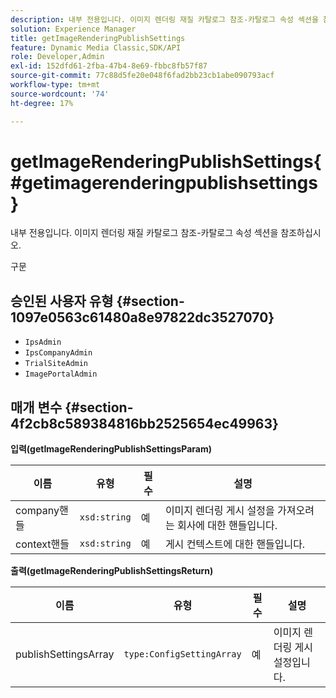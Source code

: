 ```yaml
---
description: 내부 전용입니다. 이미지 렌더링 재질 카탈로그 참조-카탈로그 속성 섹션을 참조하십시오.
solution: Experience Manager
title: getImageRenderingPublishSettings
feature: Dynamic Media Classic,SDK/API
role: Developer,Admin
exl-id: 152dfd61-2fba-47b4-8e69-fbbc8fb57f87
source-git-commit: 77c88d5fe20e048f6fad2bb23cb1abe090793acf
workflow-type: tm+mt
source-wordcount: '74'
ht-degree: 17%

---
```


# getImageRenderingPublishSettings{#getimagerenderingpublishsettings}

내부 전용입니다. 이미지 렌더링 재질 카탈로그 참조-카탈로그 속성 섹션을 참조하십시오.

구문

## 승인된 사용자 유형 {#section-1097e0563c61480a8e97822dc3527070}

* `IpsAdmin`
* `IpsCompanyAdmin`
* `TrialSiteAdmin`
* `ImagePortalAdmin`

## 매개 변수 {#section-4f2cb8c589384816bb2525654ec49963}

**입력(getImageRenderingPublishSettingsParam)**

| 이름 | 유형 | 필수 | 설명 |
|---|---|---|---|
| company핸들 | `xsd:string` | 예 | 이미지 렌더링 게시 설정을 가져오려는 회사에 대한 핸들입니다. |
| context핸들 | `xsd:string` | 예 | 게시 컨텍스트에 대한 핸들입니다. |

**출력(getImageRenderingPublishSettingsReturn)**

| 이름 | 유형 | 필수 | 설명 |
|---|---|---|---|
| publishSettingsArray | `type:ConfigSettingArray` | 예 | 이미지 렌더링 게시 설정입니다. |
